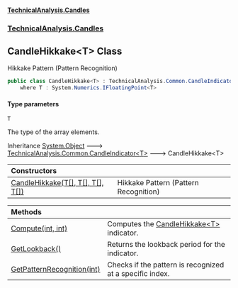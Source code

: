 #### [TechnicalAnalysis\.Candles](Atypical.TechnicalAnalysis.Candles.md 'Atypical\.TechnicalAnalysis\.Candles')
### [TechnicalAnalysis\.Candles](Atypical.TechnicalAnalysis.Candles.md#TechnicalAnalysis.Candles 'TechnicalAnalysis\.Candles')

## CandleHikkake\<T\> Class

Hikkake Pattern \(Pattern Recognition\)

```csharp
public class CandleHikkake<T> : TechnicalAnalysis.Common.CandleIndicator<T>
    where T : System.Numerics.IFloatingPoint<T>
```
#### Type parameters

<a name='TechnicalAnalysis.Candles.CandleHikkake_T_.T'></a>

`T`

The type of the array elements\.

Inheritance [System\.Object](https://docs.microsoft.com/en-us/dotnet/api/System.Object 'System\.Object') &#129106; [TechnicalAnalysis\.Common\.CandleIndicator&lt;](https://docs.microsoft.com/en-us/dotnet/api/TechnicalAnalysis.Common.CandleIndicator-1 'TechnicalAnalysis\.Common\.CandleIndicator\`1')[T](CandleHikkake_T_.md#TechnicalAnalysis.Candles.CandleHikkake_T_.T 'TechnicalAnalysis\.Candles\.CandleHikkake\<T\>\.T')[&gt;](https://docs.microsoft.com/en-us/dotnet/api/TechnicalAnalysis.Common.CandleIndicator-1 'TechnicalAnalysis\.Common\.CandleIndicator\`1') &#129106; CandleHikkake\<T\>

| Constructors | |
| :--- | :--- |
| [CandleHikkake\(T\[\], T\[\], T\[\], T\[\]\)](CandleHikkake_T_.CandleHikkake(T[],T[],T[],T[]).md 'TechnicalAnalysis\.Candles\.CandleHikkake\<T\>\.CandleHikkake\(T\[\], T\[\], T\[\], T\[\]\)') | Hikkake Pattern \(Pattern Recognition\) |

| Methods | |
| :--- | :--- |
| [Compute\(int, int\)](CandleHikkake_T_.Compute(int,int).md 'TechnicalAnalysis\.Candles\.CandleHikkake\<T\>\.Compute\(int, int\)') | Computes the [CandleHikkake&lt;T&gt;](CandleHikkake_T_.md 'TechnicalAnalysis\.Candles\.CandleHikkake\<T\>') indicator\. |
| [GetLookback\(\)](CandleHikkake_T_.GetLookback().md 'TechnicalAnalysis\.Candles\.CandleHikkake\<T\>\.GetLookback\(\)') | Returns the lookback period for the indicator\. |
| [GetPatternRecognition\(int\)](CandleHikkake_T_.GetPatternRecognition(int).md 'TechnicalAnalysis\.Candles\.CandleHikkake\<T\>\.GetPatternRecognition\(int\)') | Checks if the pattern is recognized at a specific index\. |
